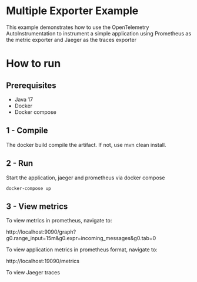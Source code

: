 # Multiple Exporter Example

This example demonstrates how to use the OpenTelemetry AutoInstrumentation to instrument a
simple application using Prometheus as the metric exporter and  Jaeger as the traces exporter 



# How to run

## Prerequisites

* Java 17
* Docker 
* Docker compose

## 1 - Compile

The docker build compile the artifact. If not, use mvn clean install.

## 2 - Run

Start the application, jaeger and prometheus via docker compose

```shell
docker-compose up
```

## 3 - View metrics

To view metrics in prometheus, navigate to:

http://localhost:9090/graph?g0.range_input=15m&g0.expr=incoming_messages&g0.tab=0

To view application metrics in prometheus format, navigate to:

http://localhost:19090/metrics

To view Jaeger traces

